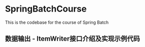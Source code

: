 # SpringBatchCourse
This is the codebase for the course of Spring Batch

## 数据输出 - ItemWriter接口介绍及实现示例代码